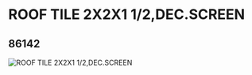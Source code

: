 # ROOF TILE 2X2X1 1/2,DEC.SCREEN
## 86142
![ROOF TILE 2X2X1 1/2,DEC.SCREEN](https://lc-www-live-s.legocdn.com/media/bricks/5/2/4549011.jpg)